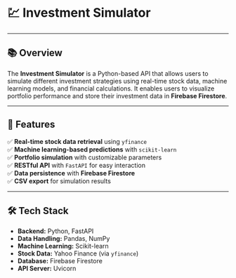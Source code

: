 # 💹 **Investment Simulator**
-----

## 📚 **Overview**
The **Investment Simulator** is a Python-based API that allows users to simulate different investment strategies using real-time stock data, machine learning models, and financial calculations. It enables users to visualize portfolio performance and store their investment data in **Firebase Firestore**.

---- 

## 🚀 **Features**
✅ **Real-time stock data retrieval** using `yfinance`  
✅ **Machine learning-based predictions** with `scikit-learn`  
✅ **Portfolio simulation** with customizable parameters  
✅ **RESTful API** with `FastAPI` for easy interaction  
✅ **Data persistence** with **Firebase Firestore**  
✅ **CSV export** for simulation results  

---- 

## 🛠️ **Tech Stack**
- **Backend:** Python, FastAPI  
- **Data Handling:** Pandas, NumPy  
- **Machine Learning:** Scikit-learn  
- **Stock Data:** Yahoo Finance (via `yfinance`)  
- **Database:** Firebase Firestore  
- **API Server:** Uvicorn  
